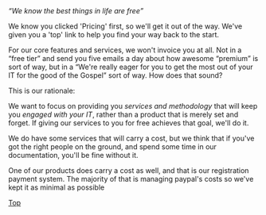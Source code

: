 <header hidden>
<h2>Pricing</h2>
</header>

<div class="text-slab"><em><q>We know the best things in life are free</q></em></div>

We know you clicked 'Pricing' first, so we'll get it out of the way. We've given you a 'top' link to help you find your way back to the start.

For our core features and services, we won't invoice you at all. Not in a <q>free tier</q> and send you five emails a day about how awesome <q>premium</q> is sort of way, but in a <q>We're really eager for you to get the most out of your IT for the good of the Gospel</q> sort of way. How does that sound?

This is our rationale:

<p class="lead"> We want to focus on providing you <em>services and methodology</em> that will keep you <em>engaged with your IT</em>, rather than a product that is merely set and forget. If giving our services to you for free achieves that goal, we'll do it.</p>

We do have some services that will carry a cost, but we think that if you've got the right people on the ground, and spend some time in our documentation, you'll be fine without it.

One of our products does carry a cost as well, and that is our registration payment system. The majority of that is managing paypal's costs so we've kept it as minimal as possible

<a href="#top">Top</a>
